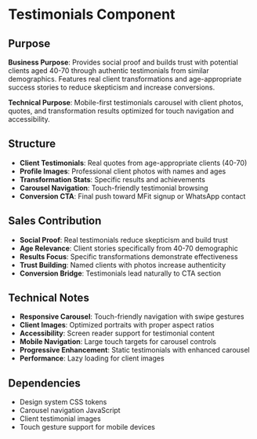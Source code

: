 # Testimonials Component

## Purpose
**Business Purpose**: Provides social proof and builds trust with potential clients aged 40-70 through authentic testimonials from similar demographics. Features real client transformations and age-appropriate success stories to reduce skepticism and increase conversions.

**Technical Purpose**: Mobile-first testimonials carousel with client photos, quotes, and transformation results optimized for touch navigation and accessibility.

## Structure
- **Client Testimonials**: Real quotes from age-appropriate clients (40-70)
- **Profile Images**: Professional client photos with names and ages
- **Transformation Stats**: Specific results and achievements
- **Carousel Navigation**: Touch-friendly testimonial browsing
- **Conversion CTA**: Final push toward MFit signup or WhatsApp contact

## Sales Contribution
- **Social Proof**: Real testimonials reduce skepticism and build trust
- **Age Relevance**: Client stories specifically from 40-70 demographic
- **Results Focus**: Specific transformations demonstrate effectiveness
- **Trust Building**: Named clients with photos increase authenticity
- **Conversion Bridge**: Testimonials lead naturally to CTA section

## Technical Notes
- **Responsive Carousel**: Touch-friendly navigation with swipe gestures
- **Client Images**: Optimized portraits with proper aspect ratios
- **Accessibility**: Screen reader support for testimonial content
- **Mobile Navigation**: Large touch targets for carousel controls
- **Progressive Enhancement**: Static testimonials with enhanced carousel
- **Performance**: Lazy loading for client images

## Dependencies
- Design system CSS tokens
- Carousel navigation JavaScript
- Client testimonial images
- Touch gesture support for mobile devices
